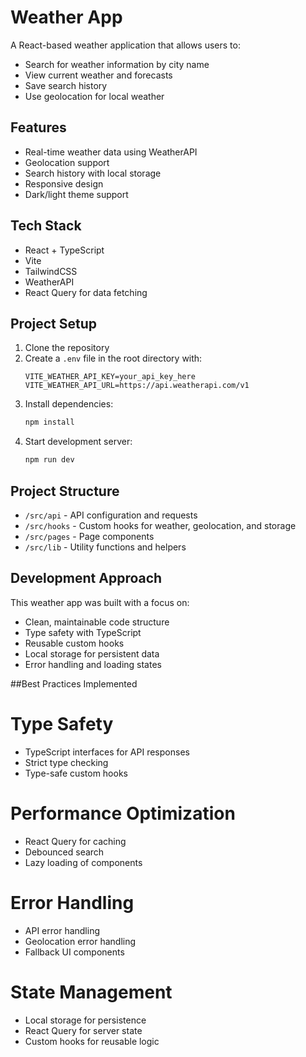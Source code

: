 # Weather App

A React-based weather application that allows users to:
- Search for weather information by city name
- View current weather and forecasts
- Save search history
- Use geolocation for local weather

## Features

- Real-time weather data using WeatherAPI
- Geolocation support
- Search history with local storage
- Responsive design
- Dark/light theme support

## Tech Stack

- React + TypeScript
- Vite
- TailwindCSS
- WeatherAPI
- React Query for data fetching

## Project Setup

1. Clone the repository
2. Create a `.env` file in the root directory with:
   ```
   VITE_WEATHER_API_KEY=your_api_key_here
   VITE_WEATHER_API_URL=https://api.weatherapi.com/v1
   ```
3. Install dependencies:
   ```bash
   npm install
   ```
4. Start development server:
   ```bash
   npm run dev
   ```

## Project Structure

- `/src/api` - API configuration and requests
- `/src/hooks` - Custom hooks for weather, geolocation, and storage
- `/src/pages` - Page components
- `/src/lib` - Utility functions and helpers

## Development Approach

This weather app was built with a focus on:
- Clean, maintainable code structure
- Type safety with TypeScript
- Reusable custom hooks
- Local storage for persistent data
- Error handling and loading states

##Best Practices Implemented


# Type Safety
- TypeScript interfaces for API responses
- Strict type checking
- Type-safe custom hooks

# Performance Optimization
- React Query for caching
- Debounced search
- Lazy loading of components

# Error Handling
- API error handling
- Geolocation error handling
- Fallback UI components

# State Management
- Local storage for persistence
- React Query for server state
- Custom hooks for reusable logic
